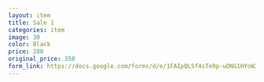 ```yaml
---
layout: item
title: Sale 1
categories: item
image: 30
color: Black
price: 280 
original_price: 350
form_link: https://docs.google.com/forms/d/e/1FAIpQLSf4sTe0p-uONG1HYoW2ZHqtRP-Cy2J07cy-uhmtm9ZTk1dlrg/viewform?embedded=true
---
```


